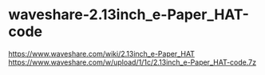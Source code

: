 # waveshare-2.13inch_e-Paper_HAT-code
https://www.waveshare.com/wiki/2.13inch_e-Paper_HAT https://www.waveshare.com/w/upload/1/1c/2.13inch_e-Paper_HAT-code.7z
